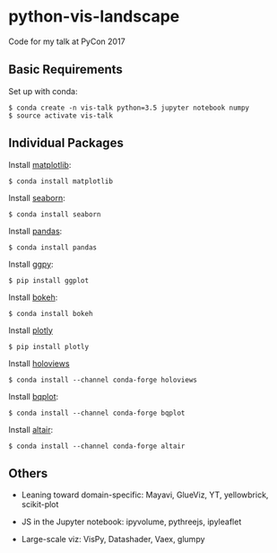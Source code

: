 # python-vis-landscape

Code for my talk at PyCon 2017

## Basic Requirements

Set up with conda:

    $ conda create -n vis-talk python=3.5 jupyter notebook numpy
    $ source activate vis-talk

## Individual Packages

Install [matplotlib](http://matplotlib.org/):

    $ conda install matplotlib

Install [seaborn](https://seaborn.pydata.org/):

    $ conda install seaborn

Install [pandas](http://pandas.pydata.org):

    $ conda install pandas

Install [ggpy](http://yhat.github.io/ggpy/):

    $ pip install ggplot

Install [bokeh](http://bokeh.pydata.org/):

    $ conda install bokeh

Install [plotly](https://plot.ly/python/)

    $ pip install plotly

Install [holoviews](http://holoviews.org/)

    $ conda install --channel conda-forge holoviews

Install [bqplot](http://bqplot.readthedocs.io/):

    $ conda install --channel conda-forge bqplot

Install [altair](http://altair-viz.github.io/):

    $ conda install --channel conda-forge altair

## Others

- Leaning toward domain-specific: Mayavi, GlueViz, YT, yellowbrick, scikit-plot

- JS in the Jupyter notebook: ipyvolume, pythreejs, ipyleaflet

- Large-scale viz: VisPy, Datashader, Vaex, glumpy